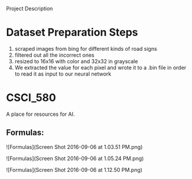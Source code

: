 Project Description


# Dataset Preparation Steps
1. scraped images from bing for different kinds of road signs
2. filtered out all the incorrect ones
3. resized to 16x16 with color and 32x32 in grayscale
4. We extracted the value for each pixel and wrote it to a .bin file in order to read it as input to our neural network

# CSCI_580
A place for resources for AI.

## Formulas:

![Formulas](Screen Shot 2016-09-06 at 1.03.51 PM.png)

![Formulas](Screen Shot 2016-09-06 at 1.05.24 PM.png)

![Formulas](Screen Shot 2016-09-06 at 1.12.50 PM.png)

